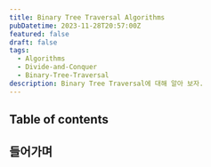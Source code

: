 ```yaml
---
title: Binary Tree Traversal Algorithms
pubDatetime: 2023-11-28T20:57:00Z
featured: false
draft: false
tags:
  - Algorithms
  - Divide-and-Conquer
  - Binary-Tree-Traversal
description: Binary Tree Traversal에 대해 알아 보자.
---
```


## Table of contents

## 들어가며
